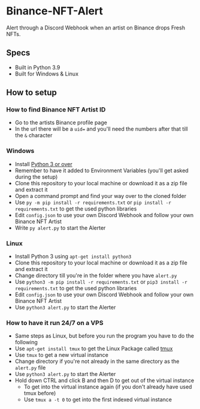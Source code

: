 # Binance-NFT-Alert
Alert through a Discord Webhook when an artist on Binance drops Fresh NFTs.

## Specs
- Built in Python 3.9
- Built for Windows & Linux

## How to setup
### How to find Binance NFT Artist ID
- Go to the artists Binance profile page
- In the url there will be a `uid=` and you'll need the numbers after that till the `&` character

### Windows
- Install [Python 3 or over](https://www.python.org/)
- Remember to have it added to Environment Variables (you'll get asked during the setup)
- Clone this repository to your local machine or download it as a zip file and extract it
- Open a command prompt and find your way over to the cloned folder
- Use `py -m pip install -r requirements.txt` or `pip install -r requirements.txt` to get the used python libraries
- Edit `config.json` to use your own Discord Webhook and follow your own Binance NFT Artist
- Write `py alert.py` to start the Alerter

### Linux
- Install Python 3 using `apt-get install python3`
- Clone this repository to your local machine or download it as a zip file and extract it
- Change directory till you're in the folder where you have `alert.py`
- Use `python3 -m pip install -r requirements.txt` or `pip3 install -r requirements.txt` to get the used python libraries
- Edit `config.json` to use your own Discord Webhook and follow your own Binance NFT Artist
- Use `python3 alert.py` to start the Alerter

### How to have it run 24/7 on a VPS
- Same steps as Linux, but before you run the program you have to do the following
- Use `apt-get install tmux` to get the Linux Package called [tmux](https://en.wikipedia.org/wiki/Tmux)
- Use `tmux` to get a new virtual instance
- Change directory if you're not already in the same directory as the `alert.py` file
- Use `python3 alert.py` to start the Alerter
- Hold down CTRL and click B and then D to get out of the virtual instance
  -  To get into the virtual instance again (if you don't already have used tmux before)
  -  Use `tmux a -t 0` to get into the first indexed virtual instance
